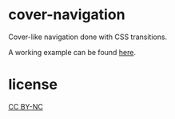 cover-navigation
================

Cover-like navigation done with CSS transitions.

A working example can be found [here](https://steiner.website).

license
=======
[CC BY-NC](http://creativecommons.org/licenses/by-nc/4.0/)

